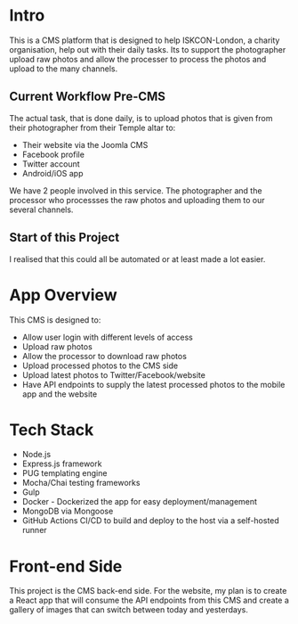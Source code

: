 # Intro
This is a CMS platform that is designed to help ISKCON-London, a charity organisation, help out with their daily tasks. Its to support the photographer upload raw photos and allow the processer to process the photos and upload to the many channels.

## Current Workflow Pre-CMS
The actual task, that is done daily, is to upload photos that is given from their photographer from their Temple altar to:

* Their website via the Joomla CMS
* Facebook profile
* Twitter account
* Android/iOS app

We have 2 people involved in this service. The photographer and the processor who processses the raw photos and uploading them to our several channels.

## Start of this Project
I realised that this could all be automated or at least made a lot easier.

# App Overview
This CMS is designed to:
* Allow user login with different levels of access
* Upload raw photos
* Allow the processor to download raw photos
* Upload processed photos to the CMS side
* Upload latest photos to Twitter/Facebook/website
* Have API endpoints to supply the latest processed photos to the mobile app and the website

# Tech Stack
* Node.js
* Express.js framework
* PUG templating engine
* Mocha/Chai testing frameworks
* Gulp
* Docker - Dockerized the app for easy deployment/management
* MongoDB via Mongoose
* GitHub Actions CI/CD to build and deploy to the host via a self-hosted runner

# Front-end Side
This project is the CMS back-end side. For the website, my plan is to create a React app that will consume the API endpoints from this CMS and create a gallery of images that can switch between today and yesterdays.
